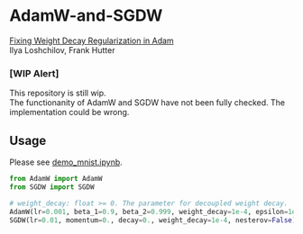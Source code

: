 # AdamW-and-SGDW
[Fixing Weight Decay Regularization in Adam](https://arxiv.org/abs/1711.05101)  
 Ilya Loshchilov, Frank Hutter

### [WIP Alert]

This repository is still wip.  
 The functionanity of AdamW and SGDW have not been fully checked. The implementation could be wrong.

## Usage

Please see [demo_mnist.ipynb](https://github.com/shaoanlu/AdamW-and-SGDW/blob/master/demo_mnist.ipynb).

```python
from AdamW import AdamW
from SGDW import SGDW

# weight_decay: float >= 0. The parameter for decoupled weight decay.
AdamW(lr=0.001, beta_1=0.9, beta_2=0.999, weight_decay=1e-4, epsilon=1e-8, decay=0.)
SGDW(lr=0.01, momentum=0., decay=0., weight_decay=1e-4, nesterov=False)
```
